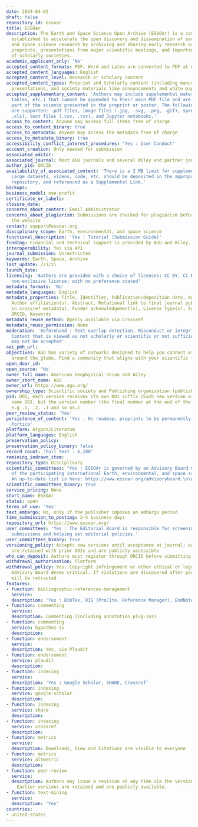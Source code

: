 ```yaml
---
date: 2024-04-02
draft: false
repository_id: essoar
title: ESSOAr
description: The Earth and Space Science Open Archive (ESSOAr) is a community server
  established to accelerate the open discovery and dissemination of earth, environmental,
  and space science research by archiving and sharing early research outputs, including
  preprints, presentations from major scientific meetings, and important documents
  of scholarly societies.
academic_applicant_only: 'No'
accepted_content_formats: PDF; Word and Latex are converted to PDF at upload
accepted_content_languages: English
accepted_content_level: Research or scholary content
accepted_content_types: Preprint and Scholarly content (including manuscripts, posters,
  presentations, and society materials like announcements and white papers)
accepted_supplementary_content: 'Authors may include supplemental material (images,
  tables, etc.) that cannot be appended to their main PDF file and are a necessary
  part of the science presented in the preprint or poster. The following file formats
  are supported: .pdf files, image files (.jpg, .svg, .png, .gif), spreadsheets (.xlsx,
  .xls), text files (.csv, .tsv), and Jupyter notebooks.'
access_to_content: Anyone may access full items free of charge
access_to_content_binary: true
access_to_metadata: Anyone may access the metadata free of charge
access_to_metadata_binary: true
accessibility_conflict_interest_procedures: 'Yes : User Conduct'
account_creation: Only needed for submission
associated_editor:
associated_journal: Most AGU journals and several Wiley and partner journals
author_pid: ORCID
availability_of_associated_content: 'There is a 2 MB limit for supplemental files:
  Large datasets, videos, code, etc. should be deposited in the appropriate community
  repository, and referenced as a Supplemental Link.'
backups:
business_model: non-profit
certificate_or_labels:
closure_date:
concerns_about_content: Email Administrator
concerns_about_plagiarism: Submissions are checked for plagiarism before posting on
  the website
contact: support@essoar.org
disciplinary_scope: Earth, environmental, and space science
functional_description: 'Yes : Tutorial (Submission Guide)'
funding: Financial and technical support is provided by AGU and Wiley.
interoperability: Yes via API
journal_submission: Unrestricted
keywords: Earth, Space, Archive
last_update: 7/1/21
launch_date:
licensing: 'Authors are provided with a choice of licenses: CC BY, CC BY-NC, CC BY-NC-ND,
  non-exclusive license; with no preference stated'
metadata_formats: 'No'
metadata_languages: English
metadata_properties: Title, Identifier, Publication/deposition date, Author name(s),
  Author affiliation(s), Abstract, Relational link to final journal publication (e.g.
  in crossref metadata), Funder acknowledgement(s), License type(s), Subject category,
  ORCID, Keywords
metadata_reuse_method: Openly available via Crossref
metadata_reuse_permission: None
moderation: 'Beforehand : Text overlap detection, Misconduct or integrity checks.
  Content that is viewed as not scholarly or scientific or not sufficiently substantive
  may not be accepted'
oai_pmh_url:
objectives: AGU has variety of networks designed to help you connect with scientists
  around the globe. Find a community that aligns with your scientific focus or interest.
open_doar_id:
open_source: 'No'
owner_full_name: American Geophysical Union and Wiley
owner_short_name: AGU
owner_url: https://www.agu.org/
ownership_type: Scientific society and Publishing organisation (publisher)
pid: DOI, each version receives its own DOI suffix (Each new version will retain the
  same DOI, but the version number (the final number at the end of the DOI) will increase,
  e.g .1, .2, .3 and so on.)
peer_review_status: 'Yes'
persistence_of_content: 'Yes : On roadmap: preprints to be permanently archived in
  Portico'
platform: Atypon/Literatum
platform_languages: English
preservation_policy:
preservation_policy_binary: false
record_count: 'Full text : 6,100'
remining_indrawn_item:
repository_type: Disciplinary
scientific_committees: "Yes : ESSOAr is governed by an Advisory Board made up of leaders
  of the participating international Earth, environmental, and space science societies.
  An up-to-date list is here: https://www.essoar.org/advisoryboard.\n\n"
scientific_committees_binary: true
service_pricing: None
short_name: ESSOAr
status: open
terms_of_use: 'Yes'
text_embargo: No, only if the publisher imposes an embargo period
time_submission_to_posting: 2-4 business days
repository_url: https://www.essoar.org/
user_committees: 'Yes : The Editorial Board is responsible for screening and approving
  submissions and helping set editorial policies.'
user_committees_binary: true
versioning_policy: Accepts new versions until acceptance at journal; earlier versions
  are retained with prior DOIs and are publicly accessible
who_can_deposit: Authors must register through ORCID before submitting.
withdrawal_authorisation: Platform
withdrawal_policy: Yes. Copyright infringement or other ethical or legal issues the
  Advisory Board deems critical. If violations are discovered after posting, the content
  will be retracted
features:
- function: bibliographic-references-management
  service:
  description: 'Yes : BibTex, RIS (ProCite, Reference Manager), EndNote, RefWorks'
- function: commenting
  service:
  description: Commenting (including annotation plug-ins)
- function: commenting
  service: hypothes-is
  description:
- function: endorsement
  service:
  description: Yes, via Plaudit
- function: endorsement
  service: plaudit
  description:
- function: indexing
  service:
  description: 'Yes : Google Scholar, SHARE, Crossref'
- function: indexing
  service: google-scholar
  description:
- function: indexing
  service: share
  description:
- function: indexing
  service: crossref
  description:
- function: metrics
  service:
  description: Downloads, View and Citations are visible to everyone
- function: metrics
  service: altmetric
  description:
- function: peer-review
  service:
  description: Authors may issue a revision at any time via the versioning system.
    Earlier versions are retained and are publicly available.
- function: text-mining
  service:
  description: 'Yes'
countries:
- united-states
---
```



